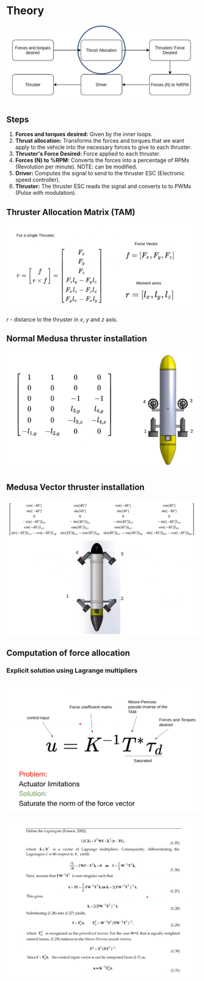 # Theory

![thrust_allocation_overview](img/thrust_allocation_overview.png)

## Steps

1. **Forces and torques desired:** Given by the inner loops.
2. **Thrust allocation:**  Transforms the forces and torques that we want apply to the vehicle into the necessary forces to give to each thruster.
3.  **Thruster's Force Desired:** Force applied to each thruster.
4. **Forces (N) to %RPM:** Converts the forces into a percentage of RPMs (Revolution per minute). NOTE: can be modified.
5. **Driver:** Computes the signal to send to the thruster ESC (Electronic speed controller).
6. **Thruster:** The thruster ESC reads the signal and converts to to PWMs (Pulse with modulation).

## Thruster Allocation Matrix (TAM)

![tam](img/tam.png)

$r$ - distance to the thruster in $x$, $y$ and $z$ axis. 

## Normal Medusa thruster installation

![normal_medusa](img/tam_simple_medusa.png)

## Medusa Vector thruster installation

![medusa_vector](img/tam_vector_medusa.png)

## Computation of force allocation

### Explicit solution using Lagrange multipliers

![lagrange_multipliers](img/lagrange.png)

![lagrange_reason](img/lagrange_reason.png)